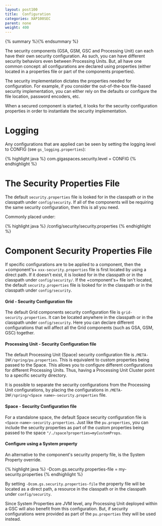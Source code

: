 ```yaml
---
layout: post100
title:  Configuration
categories: XAP100SEC
parent: none
weight: 400
---
```


{% summary %}{% endsummary %}


The security components (GSA, GSM, GSC and Processing Unit) can each have their own security configuration. As such, you can have different security behaviors even between Processing Units. But, all have one common concept: all configurations are declared using properties (either located in a properties file or part of the components properties).

The security implementation dictates the properties needed for configuration. For example, if you consider the out-of-the-box file-based security implementation, you can either rely on the defaults or configure the file location, password encoders, etc.

When a secured component is started, it looks for the security configuration properties in order to instantiate the security implementation.

# Logging

Any configurations that are applied can be seen by setting the logging level to CONFIG (see `gs_logging.properties`):

{% highlight java %}
com.gigaspaces.security.level = CONFIG
{% endhighlight %}

# The Security Properties File

The default `security.properties` file is looked for in the classpath or in the classpath under `config/security`.
If all of the components will be requiring the same security configuration, then this is all you need.

Commonly placed under:

{% highlight java %}
<GigaSpaces root>/config/security/security.properties
{% endhighlight %}

# Component Security Properties File

If specific configurations are to be applied to a component, then the +component's+ `xxx-security.properties` file is first located by using a direct path. If it doesn't exist, it is looked for in the classpath or in the classpath under `config/security/`. If the +component's+ file isn't located, the default `security.properties` file is looked for in the classpath or in the classpath under `config/security`.

#### Grid - Security Configuration file

The default Grid components security configuration file is `grid-security.properties`. It can be located anywhere in the classpath or in the classpath under `config/security`. Here you can declare different configurations that will affect all the Grid components (such as GSA, GSM, GSC) together.

#### Processing Unit - Security Configuration file

The default Processing Unit (Space) security configuration file is `/META-INF/spring/pu.properties`. This is equivalent to custom properties being passed to the Space. This allows you to configure different configurations for different Processing Units. Thus, having a Processing Unit Cluster point to a specific security directory.

It is possible to separate the security configurations from the Processing Unit configurations, by placing the configurations in `/META-INF/spring/<Space name>-security.properties` file.

#### Space - Security Configuration file

For a standalone space, the default Space security configuration file is `<Space-name>-security.properties`. Just like the `pu.properties`, you can include the security properties as part of the custom properties being passed to the space `"/./space?properties=myCustomProps`.

#### Configure using a System property

An alternative to the component's security property file, is the System Property override.

{% highlight java %}
-Dcom.gs.security.properties-file = my-security.properties
{% endhighlight %}

By setting `-Dcom.gs.security.properties-file` the property file will be located as a direct path, a resource in the classpath or in the classpath under `config/security`.

Since System Properties are JVM level, any Processing Unit deployed within a GSC will also benefit from this configuration. But, if security configurations were provided as part of the `pu.properties` they will be used instead.

